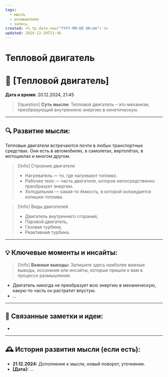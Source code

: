 ```yaml
---
tags:
  - мысль
  - размышление
  - запись
created: <% tp.date.now("YYYY-MM-DD HH:mm") %>
updated: 2024-12-20T21:46
---
```

# Тепловой двигатель

# 💭  [Тепловой двигатель]

**Дата и время:** 20.12.2024, 21:45

> [!question] **Суть мысли:**
> Тепловой двигатель – это механизм, преобразующий внутреннюю энергию в кинетическую.

---

## 🔍 Развитие мысли:

Тепловые двигатели встречаются почти в любых транспортных средствах. Они есть в автомобилях, в самолетах, вертолётах, в мотоциклах и многом другом.

>[!info] Строение двигателя
>- Нагреватель — то, где нагревают топливо.
>- Рабочее тело — часть двигателя, которое непосредственно преобразует энергию.
>- Холодильник — какая-то ёмкость, в которой охлаждается излишки топлива.

>[!info] Виды двигателей
>- Двигатель внутреннего сгорания,
>- Паровой двигатель,
>- Газовая турбина,
>- Реактивная турбина.

---

## 💡 Ключевые моменты и инсайты:

> [!info] **Важные выводы:**
> Запишите здесь наиболее важные выводы, осознания или инсайты, которые пришли к вам в процессе размышления.

- Двигатель никогда не преобразует всю энергию в механическую, какую-то часть он растратит впустую.
- ...

---

## 🔄 Связанные заметки и идеи:

- 

---

## 🕰️ История развития мысли (если есть):

* **21.12.2024:**  Дополнение к мысли, новый поворот, уточнение.
* **[Дата]:**  ...
